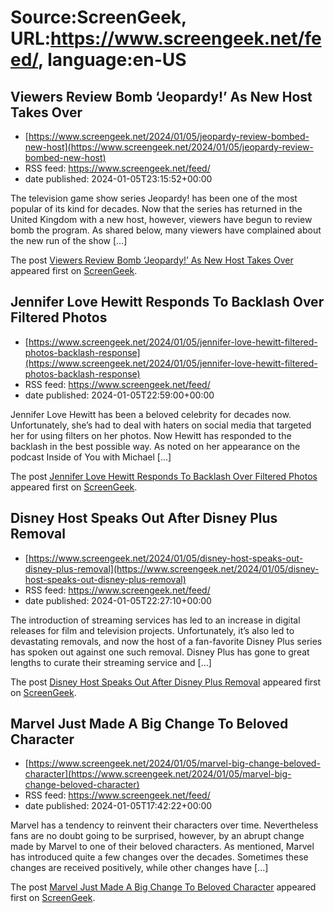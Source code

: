 # Source:ScreenGeek, URL:https://www.screengeek.net/feed/, language:en-US

## Viewers Review Bomb ‘Jeopardy!’ As New Host Takes Over
 - [https://www.screengeek.net/2024/01/05/jeopardy-review-bombed-new-host](https://www.screengeek.net/2024/01/05/jeopardy-review-bombed-new-host)
 - RSS feed: https://www.screengeek.net/feed/
 - date published: 2024-01-05T23:15:52+00:00

<p>The television game show series Jeopardy! has been one of the most popular of its kind for decades. Now that the series has returned in the United Kingdom with a new host, however, viewers have begun to review bomb the program. As shared below, many viewers have complained about the new run of the show [...]</p>
<p>The post <a href="https://www.screengeek.net/2024/01/05/jeopardy-review-bombed-new-host/">Viewers Review Bomb &#8216;Jeopardy!&#8217; As New Host Takes Over</a> appeared first on <a href="https://www.screengeek.net">ScreenGeek</a>.</p>

## Jennifer Love Hewitt Responds To Backlash Over Filtered Photos
 - [https://www.screengeek.net/2024/01/05/jennifer-love-hewitt-filtered-photos-backlash-response](https://www.screengeek.net/2024/01/05/jennifer-love-hewitt-filtered-photos-backlash-response)
 - RSS feed: https://www.screengeek.net/feed/
 - date published: 2024-01-05T22:59:00+00:00

<p>Jennifer Love Hewitt has been a beloved celebrity for decades now. Unfortunately, she&#8217;s had to deal with haters on social media that targeted her for using filters on her photos. Now Hewitt has responded to the backlash in the best possible way. As noted on her appearance on the podcast Inside of You with Michael [...]</p>
<p>The post <a href="https://www.screengeek.net/2024/01/05/jennifer-love-hewitt-filtered-photos-backlash-response/">Jennifer Love Hewitt Responds To Backlash Over Filtered Photos</a> appeared first on <a href="https://www.screengeek.net">ScreenGeek</a>.</p>

## Disney Host Speaks Out After Disney Plus Removal
 - [https://www.screengeek.net/2024/01/05/disney-host-speaks-out-disney-plus-removal](https://www.screengeek.net/2024/01/05/disney-host-speaks-out-disney-plus-removal)
 - RSS feed: https://www.screengeek.net/feed/
 - date published: 2024-01-05T22:27:10+00:00

<p>The introduction of streaming services has led to an increase in digital releases for film and television projects. Unfortunately, it&#8217;s also led to devastating removals, and now the host of a fan-favorite Disney Plus series has spoken out against one such removal. Disney Plus has gone to great lengths to curate their streaming service and [...]</p>
<p>The post <a href="https://www.screengeek.net/2024/01/05/disney-host-speaks-out-disney-plus-removal/">Disney Host Speaks Out After Disney Plus Removal</a> appeared first on <a href="https://www.screengeek.net">ScreenGeek</a>.</p>

## Marvel Just Made A Big Change To Beloved Character
 - [https://www.screengeek.net/2024/01/05/marvel-big-change-beloved-character](https://www.screengeek.net/2024/01/05/marvel-big-change-beloved-character)
 - RSS feed: https://www.screengeek.net/feed/
 - date published: 2024-01-05T17:42:22+00:00

<p>Marvel has a tendency to reinvent their characters over time. Nevertheless fans are no doubt going to be surprised, however, by an abrupt change made by Marvel to one of their beloved characters. As mentioned, Marvel has introduced quite a few changes over the decades. Sometimes these changes are received positively, while other changes have [...]</p>
<p>The post <a href="https://www.screengeek.net/2024/01/05/marvel-big-change-beloved-character/">Marvel Just Made A Big Change To Beloved Character</a> appeared first on <a href="https://www.screengeek.net">ScreenGeek</a>.</p>

